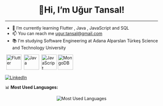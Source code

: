 <h1 align="center">👋Hi, I’m Uğur Tansal!</h1>

---
- 🌱 I’m currently learning Flutter , Java , JavaScript and SQL
- 📫 You can reach me  ugur.tansal@gmail.com
- 📚 I'm studying Software Engineering at Adana Alparslan Türkeş Science and Technology University
  
  
<p align="left">
  <img href="https://flutter.dev/" target="" > <img src="https://cdn.jsdelivr.net/gh/devicons/devicon/icons/flutter/flutter-original.svg" alt="Flutter" width="50" height="50"/> </img>
  <img href="https://www.java.com/" target="_blank"> <img src="https://cdn.jsdelivr.net/gh/devicons/devicon/icons/java/java-original.svg" alt="Java" width="50" height="50"/> </img>
  <img href="https://developer.mozilla.org/en-US/docs/Web/JavaScript" target="_blank"> <img src="https://cdn.jsdelivr.net/gh/devicons/devicon/icons/javascript/javascript-original.svg" alt="JavaScript" width="50" height="50"/> </img>
   <img src="https://cdn.jsdelivr.net/gh/devicons/devicon/icons/mongodb/mongodb-original.svg" alt="MongoDB" width="50" height="50"/>

</p>
  
[![LinkedIn](https://img.shields.io/badge/LinkedIn-0A66C2?style=for-the-badge&logo=linkedin&logoColor=white)](https://www.linkedin.com/in/u%C4%9Fur-tansal)

📊 **Most Used Languages:**  
<p align="center">
  <img src="https://github-readme-stats.vercel.app/api/top-langs/?username=ugurtansal&layout=compact&theme=dark" alt="Most Used Languages">
</p>

<!---
ugurtansal/ugurtansal is a ✨ special ✨ repository because its `README.md` (this file) appears on your GitHub profile.
You can click the Preview link to take a look at your changes.
--->
